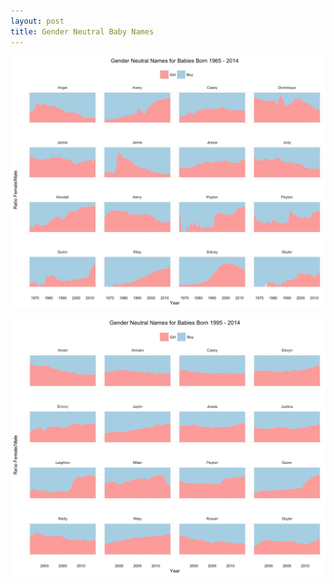 ```yaml
---
layout: post
title: Gender Neutral Baby Names
---
```



![](/img/babynames1965.jpg)

![](/img/babynames1995.jpg)

